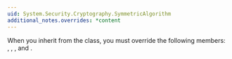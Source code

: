 ```yaml
---
uid: System.Security.Cryptography.SymmetricAlgorithm
additional_notes.overrides: *content
---
```


<p>When you inherit from the <xref href="System.Security.Cryptography.SymmetricAlgorithm"></xref> class, you must override the following members: <xref href="System.Security.Cryptography.SymmetricAlgorithm.CreateDecryptor(System.Byte[],System.Byte[])"></xref>, <xref href="System.Security.Cryptography.SymmetricAlgorithm.CreateEncryptor(System.Byte[],System.Byte[])"></xref>, <xref href="System.Security.Cryptography.SymmetricAlgorithm.GenerateIV"></xref>, and <xref href="System.Security.Cryptography.SymmetricAlgorithm.GenerateKey"></xref>.</p>


